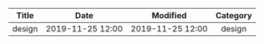 | Title                | Date             | Modified         | Category          |
|:--------------------:|:----------------:|:----------------:|:-----------------:|
| design      | 2019-11-25 12:00 | 2019-11-25 12:00 | design   |


